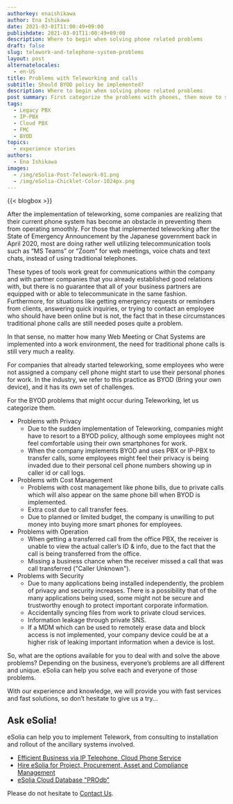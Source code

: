 ```yaml
---
authorkey: enaishikawa
author: Ena Ishikawa
date: 2021-03-01T11:00:49+09:00
publishdate: 2021-03-01T11:00:49+09:00
description: Where to begin when solving phone related problems
draft: false
slug: telework-and-telephone-system-problems
layout: post
alternatelocales:
  - en-US
title: Problems with Teleworking and calls
subtitle: Should BYOD policy be implemented?
description: Where to begin when solving phone related problems
post summary: First categorize the problems with phones, then move to solving the problems.
tags:
  - Legacy PBX
  - IP-PBX
  - Cloud PBX
  - FMC
  - BYOD
topics:
  - experience stories
authors:
  - Ena Ishikawa
images:
  - /img/eSolia-Post-Telework-01.png
  - /img/eSolia-Chicklet-Color-1024px.png
---
```


{{< blogbox >}}

After the implementation of teleworking, some companies are realizing that their current phone system has become an obstacle in preventing them from operating smoothly. For those that implemented teleworking after the State of Emergency Announcement by the Japanese government back in April 2020, most are doing rather well utilizing telecommunication tools such as “MS Teams” or “Zoom” for web meetings, voice chats and text chats, instead of using traditional telephones.

These types of tools work great for communications within the company and with partner companies that you already established good relations with, but there is no guarantee that all of your business partners are equipped with or able to telecommunicate in the same fashion. Furthermore, for situations like getting emergency requests or reminders from clients, answering quick inquiries, or trying to contact an employee who should have been online but is not, the fact that in these circumstances traditional phone calls are still needed poses quite a problem.

In that sense, no matter how many Web Meeting or Chat Systems are implemented into a work environment, the need for traditional phone calls is still very much a reality. 

For companies that already started teleworking, some employees who were not assigned a company cell phone might start to use their personal phones for work. In the industry, we refer to this practice as BYOD (Bring your own device), and it has its own set of challenges.  

For the BYOD problems that might occur during Teleworking, let us categorize them.  

* Problems with Privacy
   * Due to the sudden implementation of Teleworking, companies might have to resort to a BYOD policy, although some employees might not feel comfortable using their own smartphones for work.
   * When the company implements BYOD and uses PBX or IP-PBX to transfer calls, some employees might feel their privacy is being invaded due to their personal cell phone numbers showing up in caller id or call logs.
* Problems with Cost Management
   * Problems with cost management like phone bills, due to private calls which will also appear on the same phone bill when BYOD is implemented.
   * Extra cost due to call transfer fees. 
   * Due to planned or limited budget, the company is unwilling to put money into buying more smart phones for employees. 
* Problems with Operation
   * When getting a transferred call from the office PBX, the receiver is unable to view the actual caller’s ID & info, due to the fact that the call is being transferred from the office.
   * Missing a business chance when the receiver missed a call that was call transferred ("Caller Unknown").
* Problems with Security
   * Due to many applications being installed independently, the problem of privacy and security increases. There is a possibility that of the many applications being used, some might not be secure and trustworthy enough to protect important corporate information.
   * Accidentally syncing files from work to private cloud services.
   * Information leakage through private SNS. 
   * If a MDM which can be used to remotely erase data and block access is not implemented, your company device could be at a higher risk of leaking important information when a device is lost.

So, what are the options available for you to deal with and solve the above problems? Depending on the business, everyone’s problems are all different and unique. eSolia can help you solve each and everyone of those problems.

With our experience and knowledge, we will provide you with fast services and fast solutions, so don’t hesitate to give us a try...

## Ask eSolia!

eSolia can help you to implement Telework, from consulting to installation and rollout of the ancillary systems involved.

* [Efficient Business via IP Telephone, Cloud Phone Service](http://esolia.com/telephone/)
* [Hire eSolia for Project, Procurement, Asset and Compliance Management](http://esolia.com/process/)
* [eSolia Cloud Database "PROdb"](http://esolia.com/prodb/)

Please do not hesitate to [Contact Us](http://esolia.co.jp/info-request).
